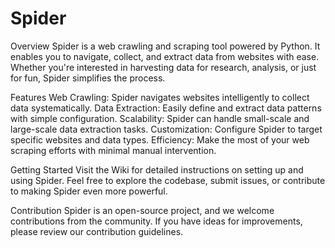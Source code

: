 
# Spider

Overview
Spider is a web crawling and scraping tool powered by Python. It enables you to navigate, collect, and extract data from websites with ease. Whether you're interested in harvesting data for research, analysis, or just for fun, Spider simplifies the process.

Features
Web Crawling: Spider navigates websites intelligently to collect data systematically.
Data Extraction: Easily define and extract data patterns with simple configuration.
Scalability: Spider can handle small-scale and large-scale data extraction tasks.
Customization: Configure Spider to target specific websites and data types.
Efficiency: Make the most of your web scraping efforts with minimal manual intervention.

Getting Started
Visit the Wiki for detailed instructions on setting up and using Spider. Feel free to explore the codebase, submit issues, or contribute to making Spider even more powerful.

Contribution
Spider is an open-source project, and we welcome contributions from the community. If you have ideas for improvements, please review our contribution guidelines.
